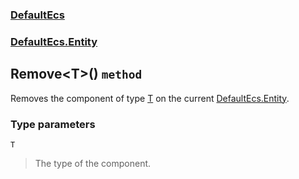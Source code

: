 ### [DefaultEcs](./DefaultEcs.md 'DefaultEcs')
### [DefaultEcs.Entity](./DefaultEcs-Entity.md 'DefaultEcs.Entity')
## Remove&lt;T&gt;() `method`
Removes the component of type [T](#DefaultEcs-Entity-Remove-T-()-T 'DefaultEcs.Entity.Remove&lt;T&gt;().T') on the current [DefaultEcs.Entity](./DefaultEcs-Entity.md 'DefaultEcs.Entity').
### Type parameters

<a name='DefaultEcs-Entity-Remove-T-()-T'></a>
`T`
>The type of the component.
